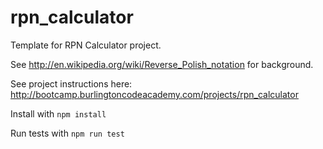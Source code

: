 # rpn_calculator

Template for RPN Calculator project.

See http://en.wikipedia.org/wiki/Reverse_Polish_notation for background.

See project instructions here: <http://bootcamp.burlingtoncodeacademy.com/projects/rpn_calculator>

Install with `npm install`

Run tests with `npm run test`
